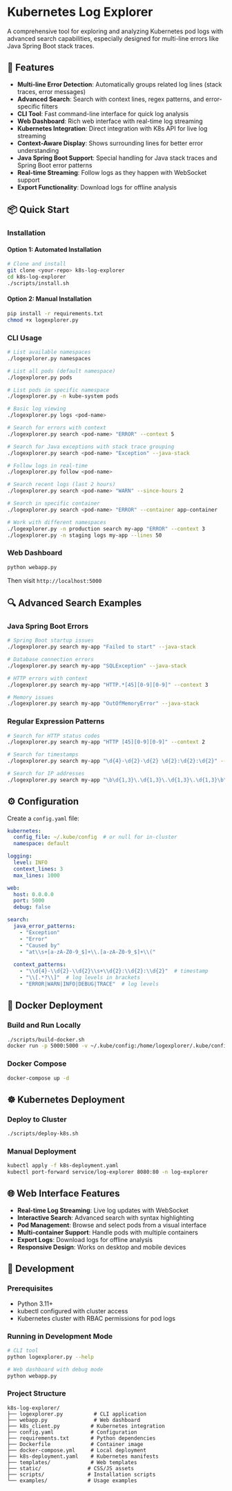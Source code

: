 # Kubernetes Log Explorer

A comprehensive tool for exploring and analyzing Kubernetes pod logs with advanced search capabilities, especially designed for multi-line errors like Java Spring Boot stack traces.

## 🚀 Features

- **Multi-line Error Detection**: Automatically groups related log lines (stack traces, error messages)
- **Advanced Search**: Search with context lines, regex patterns, and error-specific filters
- **CLI Tool**: Fast command-line interface for quick log analysis
- **Web Dashboard**: Rich web interface with real-time log streaming
- **Kubernetes Integration**: Direct integration with K8s API for live log streaming
- **Context-Aware Display**: Shows surrounding lines for better error understanding
- **Java Spring Boot Support**: Special handling for Java stack traces and Spring Boot error patterns
- **Real-time Streaming**: Follow logs as they happen with WebSocket support
- **Export Functionality**: Download logs for offline analysis

## 📦 Quick Start

### Installation

#### Option 1: Automated Installation
```bash
# Clone and install
git clone <your-repo> k8s-log-explorer
cd k8s-log-explorer
./scripts/install.sh
```

#### Option 2: Manual Installation
```bash
pip install -r requirements.txt
chmod +x logexplorer.py
```

### CLI Usage

```bash
# List available namespaces
./logexplorer.py namespaces

# List all pods (default namespace)
./logexplorer.py pods

# List pods in specific namespace
./logexplorer.py -n kube-system pods

# Basic log viewing
./logexplorer.py logs <pod-name>

# Search for errors with context
./logexplorer.py search <pod-name> "ERROR" --context 5

# Search for Java exceptions with stack trace grouping
./logexplorer.py search <pod-name> "Exception" --java-stack

# Follow logs in real-time
./logexplorer.py follow <pod-name>

# Search recent logs (last 2 hours)
./logexplorer.py search <pod-name> "WARN" --since-hours 2

# Search in specific container
./logexplorer.py search <pod-name> "ERROR" --container app-container

# Work with different namespaces
./logexplorer.py -n production search my-app "ERROR" --context 3
./logexplorer.py -n staging logs my-app --lines 50
```

### Web Dashboard

```bash
python webapp.py
```

Then visit `http://localhost:5000`

## 🔍 Advanced Search Examples

### Java Spring Boot Errors
```bash
# Spring Boot startup issues
./logexplorer.py search my-app "Failed to start" --java-stack

# Database connection errors
./logexplorer.py search my-app "SQLException" --java-stack

# HTTP errors with context
./logexplorer.py search my-app "HTTP.*[45][0-9][0-9]" --context 3

# Memory issues
./logexplorer.py search my-app "OutOfMemoryError" --java-stack
```

### Regular Expression Patterns
```bash
# Search for HTTP status codes
./logexplorer.py search my-app "HTTP [45][0-9][0-9]" --context 2

# Search for timestamps
./logexplorer.py search my-app "\d{4}-\d{2}-\d{2} \d{2}:\d{2}:\d{2}" --context 1

# Search for IP addresses
./logexplorer.py search my-app "\b\d{1,3}\.\d{1,3}\.\d{1,3}\.\d{1,3}\b" --context 2
```

## ⚙️ Configuration

Create a `config.yaml` file:

```yaml
kubernetes:
  config_file: ~/.kube/config  # or null for in-cluster
  namespace: default

logging:
  level: INFO
  context_lines: 3
  max_lines: 1000

web:
  host: 0.0.0.0
  port: 5000
  debug: false

search:
  java_error_patterns:
    - "Exception"
    - "Error"
    - "Caused by"
    - "at\\s+[a-zA-Z0-9_$]+\\.[a-zA-Z0-9_$]+\\("
  
  context_patterns:
    - "\\d{4}-\\d{2}-\\d{2}\\s+\\d{2}:\\d{2}:\\d{2}"  # timestamp
    - "\\[.*?\\]"  # log levels in brackets
    - "ERROR|WARN|INFO|DEBUG|TRACE"  # log levels
```

## 🐳 Docker Deployment

### Build and Run Locally
```bash
./scripts/build-docker.sh
docker run -p 5000:5000 -v ~/.kube/config:/home/logexplorer/.kube/config:ro log-explorer:latest
```

### Docker Compose
```bash
docker-compose up -d
```

## ☸️ Kubernetes Deployment

### Deploy to Cluster
```bash
./scripts/deploy-k8s.sh
```

### Manual Deployment
```bash
kubectl apply -f k8s-deployment.yaml
kubectl port-forward service/log-explorer 8080:80 -n log-explorer
```

## 🌐 Web Interface Features

- **Real-time Log Streaming**: Live log updates with WebSocket
- **Interactive Search**: Advanced search with syntax highlighting
- **Pod Management**: Browse and select pods from a visual interface
- **Multi-container Support**: Handle pods with multiple containers
- **Export Logs**: Download logs for offline analysis
- **Responsive Design**: Works on desktop and mobile devices

## 🔧 Development

### Prerequisites
- Python 3.11+
- kubectl configured with cluster access
- Kubernetes cluster with RBAC permissions for pod logs

### Running in Development Mode
```bash
# CLI tool
python logexplorer.py --help

# Web dashboard with debug mode
python webapp.py
```

### Project Structure
```
k8s-log-explorer/
├── logexplorer.py          # CLI application
├── webapp.py               # Web dashboard
├── k8s_client.py          # Kubernetes integration
├── config.yaml            # Configuration
├── requirements.txt       # Python dependencies
├── Dockerfile             # Container image
├── docker-compose.yml     # Local deployment
├── k8s-deployment.yaml    # Kubernetes manifests
├── templates/             # Web templates
├── static/               # CSS/JS assets
├── scripts/              # Installation scripts
└── examples/             # Usage examples
```